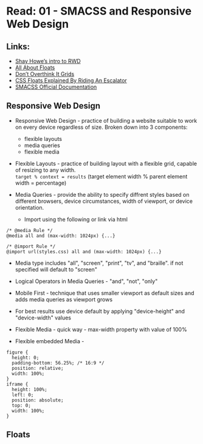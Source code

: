 # Read: 01 - SMACSS and Responsive Web Design

## Links:

- [Shay Howe’s intro to RWD](http://learn.shayhowe.com/advanced-html-css/responsive-web-design/)
- [All About Floats](https://css-tricks.com/all-about-floats/)
- [Don’t Overthink It Grids](https://css-tricks.com/dont-overthink-it-grids/)
- [CSS Floats Explained By Riding An Escalator](https://medium.freecodecamp.org/css-floats-explained-by-riding-an-escalator-57fa55232333)
- [SMACSS Official Documentation](http://smacss.com/)

## Responsive Web Design

- Responsive Web Design - practice of building a website suitable to work on every device regardless of size. Broken down into 3 components:

  - flexible layouts
  - media queries
  - flexible media

- Flexible Layouts - practice of building layout with a flexible grid, capable of resizing to any width.  
  `target % context = results` (target element width % parent element width = percentage)

- Media Queries - provide the ability to specify diffrent styles based on different browsers, device circumstances, width of viewport, or device orientation.
  - Import using the following or link via html

```
/* @media Rule */
@media all and (max-width: 1024px) {...}

/* @import Rule */
@import url(styles.css) all and (max-width: 1024px) {...}
```

- Media type includes "all", "screen", "print", "tv", and "braille". if not specified will default to "screen"
- Logical Operators in Media Queries - "and", "not", "only"

- Mobile First - technique that uses smaller viewport as default sizes and adds media queries as viewport grows

- For best results use device default by applying "device-height" and "device-width" values

- Flexible Media - quick way - max-width property with value of 100%
- Flexible embedded Media -

```
figure {
  height: 0;
  padding-bottom: 56.25%; /* 16:9 */
  position: relative;
  width: 100%;
}
iframe {
  height: 100%;
  left: 0;
  position: absolute;
  top: 0;
  width: 100%;
}
```

## Floats
